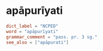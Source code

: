 # apāpurīyati

``` toml
dict_label = "NCPED"
word = "apāpurīyati"
grammar_comment = "pass. pr. 3 sg."
see_also = ["apāpurati"]
```

